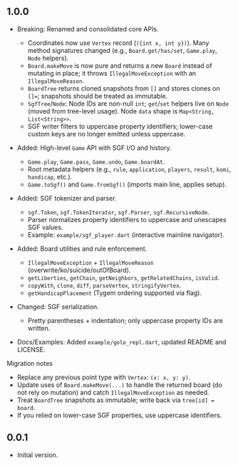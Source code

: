## 1.0.0

- Breaking: Renamed and consolidated core APIs.
  - Coordinates now use `Vertex` record (`({int x, int y})`). Many method
    signatures changed (e.g., `Board.get/has/set`, `Game.play`, `Node` helpers).
  - `Board.makeMove` is now pure and returns a new `Board` instead of mutating
    in place; it throws `IllegalMoveException` with an `IllegalMoveReason`.
  - `BoardTree` returns cloned snapshots from `[]` and stores clones on `[]=`;
    snapshots should be treated as immutable.
  - `SgfTree`/`Node`: Node IDs are non-null `int`; `get`/`set` helpers live on
    `Node` (moved from tree-level usage). Node `data` shape is
    `Map<String, List<String>>`.
  - SGF writer filters to uppercase property identifiers; lower-case custom
    keys are no longer emitted unless uppercase.

- Added: High-level `Game` API with SGF I/O and history.
  - `Game.play`, `Game.pass`, `Game.undo`, `Game.boardAt`.
  - Root metadata helpers (e.g., `rule`, `application`, `players`, `result`,
    `komi`, `handicap`, etc.).
  - `Game.toSgf()` and `Game.fromSgf()` (imports main line, applies setup).

- Added: SGF tokenizer and parser.
  - `sgf.Token`, `sgf.TokenIterator`, `sgf.Parser`, `sgf.RecursiveNode`.
  - Parser normalizes property identifiers to uppercase and unescapes SGF values.
  - Example: `example/sgf_player.dart` (interactive mainline navigator).

- Added: Board utilities and rule enforcement.
  - `IllegalMoveException` + `IllegalMoveReason` (overwrite/ko/suicide/outOfBoard).
  - `getLiberties`, `getChain`, `getNeighbors`, `getRelatedChains`, `isValid`.
  - `copyWith`, `clone`, `diff`, `parseVertex`, `stringifyVertex`.
  - `getHandicapPlacement` (Tygem ordering supported via flag).

- Changed: SGF serialization.
  - Pretty parentheses + indentation; only uppercase property IDs are written.

- Docs/Examples: Added `example/golo_repl.dart`, updated README and LICENSE.

Migration notes
- Replace any previous point type with `Vertex`: `(x: x, y: y)`.
- Update uses of `Board.makeMove(...)` to handle the returned board (do not
  rely on mutation) and catch `IllegalMoveException` as needed.
- Treat `BoardTree` snapshots as immutable; write back via `tree[id] = board`.
- If you relied on lower-case SGF properties, use uppercase identifiers.

## 0.0.1

- Initial version.
